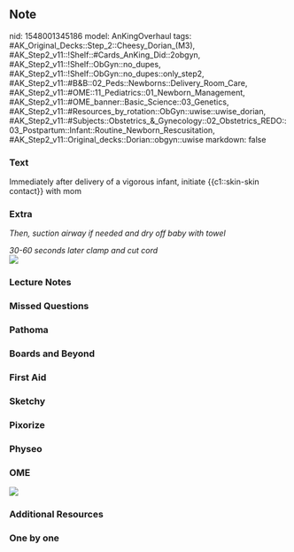 ## Note
nid: 1548001345186
model: AnKingOverhaul
tags: #AK_Original_Decks::Step_2::Cheesy_Dorian_(M3), #AK_Step2_v11::!Shelf::#Cards_AnKing_Did::2obgyn, #AK_Step2_v11::!Shelf::ObGyn::no_dupes, #AK_Step2_v11::!Shelf::ObGyn::no_dupes::only_step2, #AK_Step2_v11::#B&B::02_Peds::Newborns::Delivery_Room_Care, #AK_Step2_v11::#OME::11_Pediatrics::01_Newborn_Management, #AK_Step2_v11::#OME_banner::Basic_Science::03_Genetics, #AK_Step2_v11::#Resources_by_rotation::ObGyn::uwise::uwise_dorian, #AK_Step2_v11::#Subjects::Obstetrics_&_Gynecology::02_Obstetrics_REDO::03_Postpartum::Infant::Routine_Newborn_Rescusitation, #AK_Step2_v11::Original_decks::Dorian::obgyn::uwise
markdown: false

### Text
Immediately after delivery of a vigorous infant, initiate {{c1::skin-skin contact}} with mom

### Extra
<i>Then, suction airway if needed and dry off baby with towel</i>
<div>
  <i>30-60 seconds later clamp and cut cord</i>
</div>
<div><img src="Screenshot%2011_29_2019%209_37_08%20PM.png"></div>

### Lecture Notes


### Missed Questions


### Pathoma


### Boards and Beyond


### First Aid


### Sketchy


### Pixorize


### Physeo


### OME
<div class="ome-widget">
  <a href="https://onlinemeded.org/spa/obgyn?ref=anki"><img src=
  "_OME_AnkiFlashcards_Topic_2.png"></a>
</div>

### Additional Resources


### One by one

